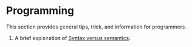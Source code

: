 # Programming

This section provides general tips, trick, and information for programmers.

  1. A brief explanation of [Syntax versus semantics](syntax_vs_semantics.md).
